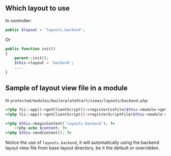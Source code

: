 ## Which layout to use

In controller:
```php
public $layout = 'layouts.backend';
```

Or
```php
public function init()
{
    parent::init();
    $this->layout = 'backend';
    ....
}
```

## Sample of layout view file in a module
In `protected/modules/boilerplateStart/views/layouts/backend.php`:

```php
<?php Yii::app()->getClientScript()->registerCssFile($this->module->getAssetsUrl() . '/css/backend.css'); ?>
<?php Yii::app()->getClientScript()->registerScriptFile($this->module->getAssetsUrl() . '/javascript/backend.js', CClientScript::POS_END); ?>

<?php $this->beginContent('layouts.backend'); ?>
	<?php echo $content; ?>
<?php $this->endContent(); ?>
```

Notice the use of `layouts.backend`, it will automatically using the backend layout view file from base layout directory, be it the default or overridden.